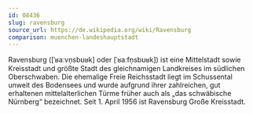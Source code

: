 ```yaml
---
id: 08436
slug: ravensburg
source_url: https://de.wikipedia.org/wiki/Ravensburg
comparison: muenchen-landeshauptstadt
---
```


Ravensburg ([ˈʁaːvn̩sbʊʁk] oder [ˈʁaːfn̩sbʊʁk]) ist eine Mittelstadt sowie Kreisstadt und größte Stadt des gleichnamigen Landkreises im südlichen Oberschwaben. Die ehemalige Freie Reichsstadt liegt im Schussental unweit des Bodensees und wurde aufgrund ihrer zahlreichen, gut erhaltenen mittelalterlichen Türme früher auch als „das schwäbische Nürnberg“ bezeichnet. Seit 1. April 1956 ist Ravensburg Große Kreisstadt.

